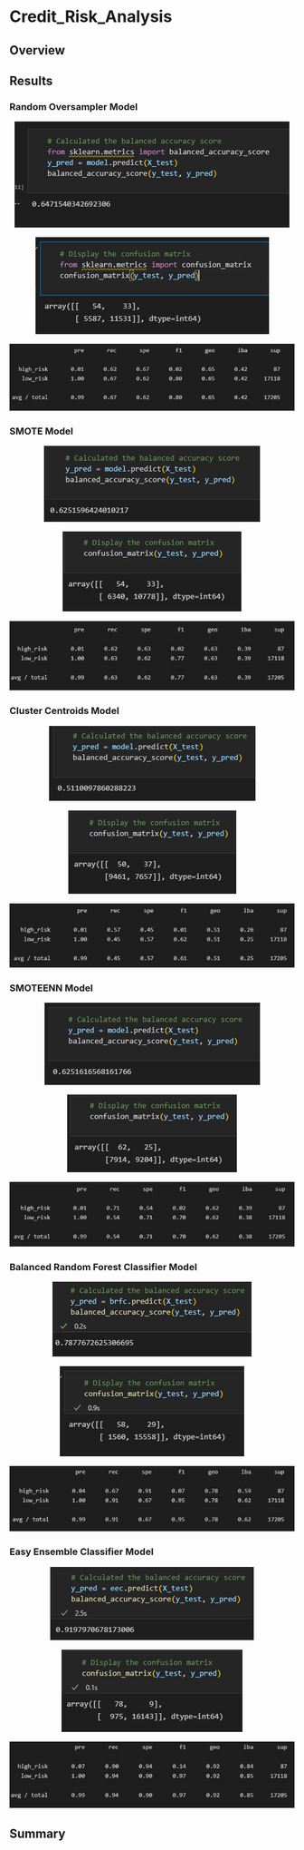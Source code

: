 # Credit_Risk_Analysis
## Overview

## Results
### Random Oversampler Model

<p align='center'> <img src="images/rosaccuracy.png"> </p>
<p align='center'> <img src="images/roscm.png"> </p>
<p align='center'> <img src="images/roscri.png"> </p>

### SMOTE Model

<p align='center'> <img src="images/smoteaccuracy.png"> </p>
<p align='center'> <img src="images/smotecm.png"> </p>
<p align='center'> <img src="images/smotecri.png"> </p>

### Cluster Centroids Model

<p align='center'> <img src="images/ccaccuracy.png"> </p>
<p align='center'> <img src="images/cccm.png"> </p>
<p align='center'> <img src="images/cccri.png"> </p>  

### SMOTEENN Model

<p align='center'> <img src="images/smoteennaccuracy.png"> </p>
<p align='center'> <img src="images/smoteenncm.png"> </p>
<p align='center'> <img src="images/smoteenncri.png"> </p>
  
### Balanced Random Forest Classifier Model

<p align='center'> <img src="images/brfcaccuracy.png"> </p>
<p align='center'> <img src="images/brfccm.png"> </p>
<p align='center'> <img src="images/brfccri.png"> </p>

### Easy Ensemble Classifier Model

<p align='center'> <img src="images/eecaccuracy.png"> </p>
<p align='center'> <img src="images/eeccm.png"> </p>
<p align='center'> <img src="images/eeccri.png"> </p>

## Summary 
